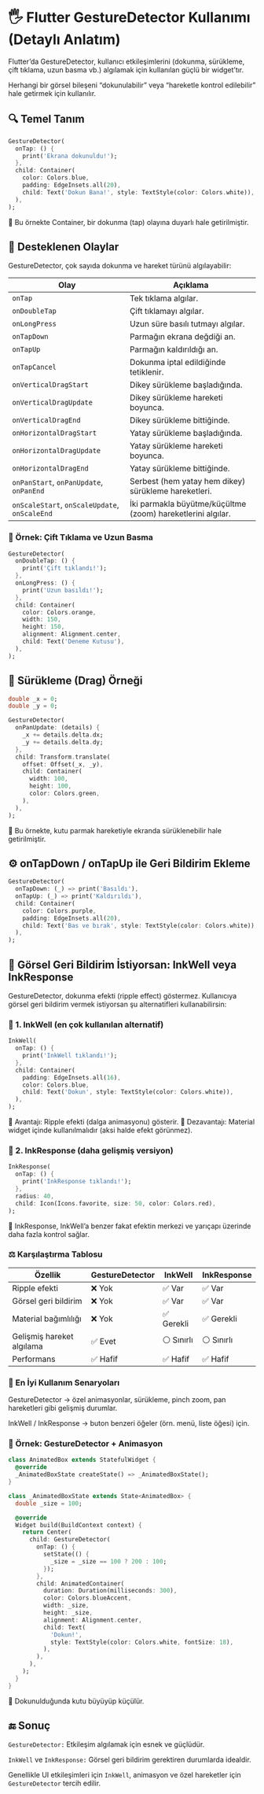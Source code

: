 # 🖐️ Flutter GestureDetector Kullanımı (Detaylı Anlatım)

Flutter’da GestureDetector, kullanıcı etkileşimlerini (dokunma, sürükleme, çift tıklama, uzun basma vb.) algılamak için kullanılan güçlü bir widget’tır.

Herhangi bir görsel bileşeni “dokunulabilir” veya “hareketle kontrol edilebilir” hale getirmek için kullanılır.

## 🔍 Temel Tanım

```dart
GestureDetector(
  onTap: () {
    print('Ekrana dokunuldu!');
  },
  child: Container(
    color: Colors.blue,
    padding: EdgeInsets.all(20),
    child: Text('Dokun Bana!', style: TextStyle(color: Colors.white)),
  ),
);
```

📌 Bu örnekte Container, bir dokunma (tap) olayına duyarlı hale getirilmiştir.

## 🧩 Desteklenen Olaylar

GestureDetector, çok sayıda dokunma ve hareket türünü algılayabilir:

| Olay                                          | Açıklama                                                    |
| --------------------------------------------- | ----------------------------------------------------------- |
| `onTap`                                       | Tek tıklama algılar.                                        |
| `onDoubleTap`                                 | Çift tıklamayı algılar.                                     |
| `onLongPress`                                 | Uzun süre basılı tutmayı algılar.                           |
| `onTapDown`                                   | Parmağın ekrana değdiği an.                                 |
| `onTapUp`                                     | Parmağın kaldırıldığı an.                                   |
| `onTapCancel`                                 | Dokunma iptal edildiğinde tetiklenir.                       |
| `onVerticalDragStart`                         | Dikey sürükleme başladığında.                               |
| `onVerticalDragUpdate`                        | Dikey sürükleme hareketi boyunca.                           |
| `onVerticalDragEnd`                           | Dikey sürükleme bittiğinde.                                 |
| `onHorizontalDragStart`                       | Yatay sürükleme başladığında.                               |
| `onHorizontalDragUpdate`                      | Yatay sürükleme hareketi boyunca.                           |
| `onHorizontalDragEnd`                         | Yatay sürükleme bittiğinde.                                 |
| `onPanStart`, `onPanUpdate`, `onPanEnd`       | Serbest (hem yatay hem dikey) sürükleme hareketleri.        |
| `onScaleStart`, `onScaleUpdate`, `onScaleEnd` | İki parmakla büyütme/küçültme (zoom) hareketlerini algılar. |


### 🧠 Örnek: Çift Tıklama ve Uzun Basma

```dart
GestureDetector(
  onDoubleTap: () {
    print('Çift tıklandı!');
  },
  onLongPress: () {
    print('Uzun basıldı!');
  },
  child: Container(
    color: Colors.orange,
    width: 150,
    height: 150,
    alignment: Alignment.center,
    child: Text('Deneme Kutusu'),
  ),
);
```

## 🎯 Sürükleme (Drag) Örneği
```dart
double _x = 0;
double _y = 0;

GestureDetector(
  onPanUpdate: (details) {
    _x += details.delta.dx;
    _y += details.delta.dy;
  },
  child: Transform.translate(
    offset: Offset(_x, _y),
    child: Container(
      width: 100,
      height: 100,
      color: Colors.green,
    ),
  ),
);
```

📌 Bu örnekte, kutu parmak hareketiyle ekranda sürüklenebilir hale getirilmiştir.

## ⚙️ onTapDown / onTapUp ile Geri Bildirim Ekleme
```dart
GestureDetector(
  onTapDown: (_) => print('Basıldı'),
  onTapUp: (_) => print('Kaldırıldı'),
  child: Container(
    color: Colors.purple,
    padding: EdgeInsets.all(20),
    child: Text('Bas ve bırak', style: TextStyle(color: Colors.white)),
  ),
);
```

## 🎨 Görsel Geri Bildirim İstiyorsan: InkWell veya InkResponse

GestureDetector, dokunma efekti (ripple effect) göstermez.
Kullanıcıya görsel geri bildirim vermek istiyorsan şu alternatifleri kullanabilirsin:

### 🔸 1. InkWell (en çok kullanılan alternatif)
```dart
InkWell(
  onTap: () {
    print('InkWell tıklandı!');
  },
  child: Container(
    padding: EdgeInsets.all(16),
    color: Colors.blue,
    child: Text('Dokun', style: TextStyle(color: Colors.white)),
  ),
);
```

📍 Avantajı: Ripple efekti (dalga animasyonu) gösterir.
📍 Dezavantajı: Material widget içinde kullanılmalıdır (aksi halde efekt görünmez).

### 🔸 2. InkResponse (daha gelişmiş versiyon)
```dart
InkResponse(
  onTap: () {
    print('InkResponse tıklandı!');
  },
  radius: 40,
  child: Icon(Icons.favorite, size: 50, color: Colors.red),
);
```

📍 InkResponse, InkWell’a benzer fakat efektin merkezi ve yarıçapı üzerinde daha fazla kontrol sağlar.

### ⚖️ Karşılaştırma Tablosu

| Özellik                   | GestureDetector | InkWell   | InkResponse |
| ------------------------- | --------------- | --------- | ----------- |
| Ripple efekti             | ❌ Yok           | ✅ Var     | ✅ Var       |
| Görsel geri bildirim      | ❌ Yok           | ✅ Var     | ✅ Var       |
| Material bağımlılığı      | ❌ Yok           | ✅ Gerekli | ✅ Gerekli   |
| Gelişmiş hareket algılama | ✅ Evet          | ⚪ Sınırlı | ⚪ Sınırlı   |
| Performans                | ✅ Hafif         | ✅ Hafif   | ✅ Hafif     |



### 🧱 En İyi Kullanım Senaryoları

GestureDetector → özel animasyonlar, sürükleme, pinch zoom, pan hareketleri gibi gelişmiş durumlar.

InkWell / InkResponse → buton benzeri öğeler (örn. menü, liste öğesi) için.

### 🧩 Örnek: GestureDetector + Animasyon

```dart
class AnimatedBox extends StatefulWidget {
  @override
  _AnimatedBoxState createState() => _AnimatedBoxState();
}

class _AnimatedBoxState extends State<AnimatedBox> {
  double _size = 100;

  @override
  Widget build(BuildContext context) {
    return Center(
      child: GestureDetector(
        onTap: () {
          setState(() {
            _size = _size == 100 ? 200 : 100;
          });
        },
        child: AnimatedContainer(
          duration: Duration(milliseconds: 300),
          color: Colors.blueAccent,
          width: _size,
          height: _size,
          alignment: Alignment.center,
          child: Text(
            'Dokun!',
            style: TextStyle(color: Colors.white, fontSize: 18),
          ),
        ),
      ),
    );
  }
}
```

📌 Dokunulduğunda kutu büyüyüp küçülür.

## 🔚 Sonuç

`GestureDetector:` Etkileşim algılamak için esnek ve güçlüdür.

`InkWell` ve `InkResponse:` Görsel geri bildirim gerektiren durumlarda idealdir.

Genellikle UI etkileşimleri için `InkWell`, animasyon ve özel hareketler için `GestureDetector` tercih edilir.

